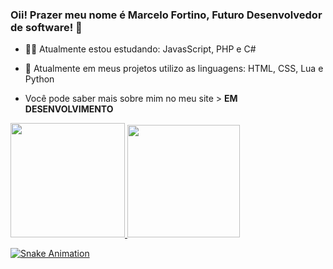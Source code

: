 ### Oii! Prazer meu nome é Marcelo Fortino, Futuro Desenvolvedor de software! 👋

- 👨‍🚀 Atualmente estou estudando: JavasScript, PHP e C#
- 💼 Atualmente em meus projetos utilizo as linguagens: HTML, CSS, Lua e Python

- Você pode saber mais sobre mim no meu site > **EM DESENVOLVIMENTO**

<div>
<a href="https://github.com/MarceloFortino">
<img height="183em" src="https://github-readme-stats.vercel.app/api/top-langs/?username=MarceloFortino&layout=compact&langs_count=7&theme=dracula"/>
<img height="180em" src="https://github-readme-stats.vercel.app/api?username=MarceloFortino&show_icons=true&theme=dracula&include_all_commits=true&count_private=true"/>
</div>

![Snake Animation](https://github.com/MarceloFortino/MarceloFortino/blob/output/github-contribution-grid-snake.svg)
